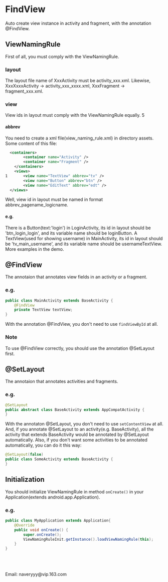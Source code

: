 # FindView
Auto create view instance in activity and fragment, with the annotation @FindView.

## ViewNamingRule
First of all, you must comply with the ViewNamingRule.

### layout
The layout file name of XxxActivity must be activity_xxx.xml.
Likewise, XxxXxxxActivity -> activity_xxx_xxxx.xml, XxxFragment -> fragment_xxx.xml.

### view
View ids in layout must comply with the ViewNamingRule equally.
5
#### abbrev
You need to create a xml file(view_naming_rule.xml) in directory assets.
Some content of this file:
```xml
  <containers>
		<container name="Activity" />
		<container name="Fragment" />
	</containers>
	<views>
1		<view name="TextView" abbrev="tv" />
		<view name="Button" abbrev="btn" />
		<view name="EditText" abbrev="edt" />
  </views>
```

Well, view id in layout must be named in format abbrev_pagename_logicname.

#### e.g.
There is a Button(text:'login') in LoginActivity, its id in layout should be 'btn_login_login', and its variable name should be loginButton.
A TextView(used for showing username) in MainActivity, its id in layout should be 'tv_main_username', and its variable name should be usernameTextView.
More examples in the demo.

## @FindView
The annotaion that annotates view fields in an activity or a fragment. 

### e.g.
```java
public class MainActivity extends BaseActivity {  
    @FindView  
    private TextView textView;  
}  
```
With the annotation @FindView, you don't need to use `findViewById` at all.

### Note
To use @FindView correctly, you should use the annotation @SetLayout first.

## @SetLayout
The annotaion that annotates activities and fragments.

### e.g.
```java
@SetLayout
public abstract class BaseActivity extends AppCompatActivity {
}
```
With the annotaton @SetLayout, you don't need to use `setContentView` at all.
And, if you annotate @SetLayout to an activity(e.g. BaseActivity), all the activity that extends BaseActivity would be annotated by @SetLayout automatically.
Also, if you don't want some activities to be annotated automatically, you can do it this way:
```java
@SetLayout(false)
public class SomeActivity extends BaseActivity {
}
```

## Initialization
You should initialize ViewNamingRule in method `onCreate()` in your Application(extends android.app.Application).
### e.g.
```java
public class MyApplication extends Application{
    @Override
    public void onCreate() {
        super.onCreate();
        ViewNamingRuleInit.getInstance().loadViewNamingRule(this);
    }
}
```

<br/>
<br/>
<br/>
Email: naveryyy@vip.163.com
